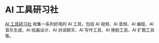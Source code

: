 # AI 工具研习社

[AI 工具研习社](https://promptchoose.com/ai-tools/) 收集一系列好用的 AI 工具，包括 AI 视频、AI 音频、AI 编程、AI 音乐生成、AI 绘画设计、AI 对话聊天、AI 写作工具、AI 换脸工具、AI 扩图工具等。
